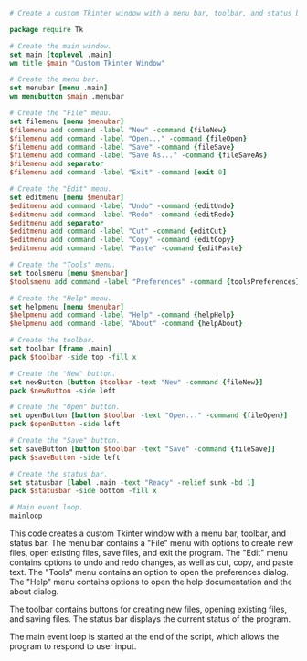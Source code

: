 ```tcl
# Create a custom Tkinter window with a menu bar, toolbar, and status bar.

package require Tk

# Create the main window.
set main [toplevel .main]
wm title $main "Custom Tkinter Window"

# Create the menu bar.
set menubar [menu .main]
wm menubutton $main .menubar

# Create the "File" menu.
set filemenu [menu $menubar]
$filemenu add command -label "New" -command {fileNew}
$filemenu add command -label "Open..." -command {fileOpen}
$filemenu add command -label "Save" -command {fileSave}
$filemenu add command -label "Save As..." -command {fileSaveAs}
$filemenu add separator
$filemenu add command -label "Exit" -command [exit 0]

# Create the "Edit" menu.
set editmenu [menu $menubar]
$editmenu add command -label "Undo" -command {editUndo}
$editmenu add command -label "Redo" -command {editRedo}
$editmenu add separator
$editmenu add command -label "Cut" -command {editCut}
$editmenu add command -label "Copy" -command {editCopy}
$editmenu add command -label "Paste" -command {editPaste}

# Create the "Tools" menu.
set toolsmenu [menu $menubar]
$toolsmenu add command -label "Preferences" -command {toolsPreferences}

# Create the "Help" menu.
set helpmenu [menu $menubar]
$helpmenu add command -label "Help" -command {helpHelp}
$helpmenu add command -label "About" -command {helpAbout}

# Create the toolbar.
set toolbar [frame .main]
pack $toolbar -side top -fill x

# Create the "New" button.
set newButton [button $toolbar -text "New" -command {fileNew}]
pack $newButton -side left

# Create the "Open" button.
set openButton [button $toolbar -text "Open..." -command {fileOpen}]
pack $openButton -side left

# Create the "Save" button.
set saveButton [button $toolbar -text "Save" -command {fileSave}]
pack $saveButton -side left

# Create the status bar.
set statusbar [label .main -text "Ready" -relief sunk -bd 1]
pack $statusbar -side bottom -fill x

# Main event loop.
mainloop
```

This code creates a custom Tkinter window with a menu bar, toolbar, and status bar. The menu bar contains a "File" menu with options to create new files, open existing files, save files, and exit the program. The "Edit" menu contains options to undo and redo changes, as well as cut, copy, and paste text. The "Tools" menu contains an option to open the preferences dialog. The "Help" menu contains options to open the help documentation and the about dialog.

The toolbar contains buttons for creating new files, opening existing files, and saving files. The status bar displays the current status of the program.

The main event loop is started at the end of the script, which allows the program to respond to user input.